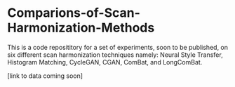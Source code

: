 # Comparions-of-Scan-Harmonization-Methods

This is a code reposititory for a set of experiments, soon to be published, on six different scan harmonization techniques namely: Neural Style Transfer, Histogram Matching, CycleGAN, CGAN, ComBat, and LongComBat.

[link to data coming soon]
